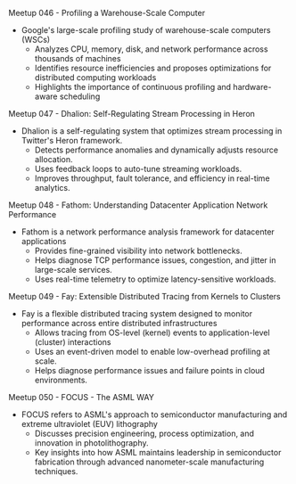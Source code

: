 Meetup 046 - Profiling a Warehouse-Scale Computer
- Google's large-scale profiling study of warehouse-scale computers (WSCs)
	- Analyzes CPU, memory, disk, and network performance across thousands of machines
	- Identifies resource inefficiencies and proposes optimizations for distributed computing workloads
	- Highlights the importance of continuous profiling and hardware-aware scheduling

Meetup 047 - Dhalion: Self-Regulating Stream Processing in Heron
- Dhalion is a self-regulating system that optimizes stream processing in Twitter's Heron framework.  
	- Detects performance anomalies and dynamically adjusts resource allocation.  
	- Uses feedback loops to auto-tune streaming workloads.  
	- Improves throughput, fault tolerance, and efficiency in real-time analytics.  

Meetup 048 - Fathom: Understanding Datacenter Application Network Performance
- Fathom is a network performance analysis framework for datacenter applications
	- Provides fine-grained visibility into network bottlenecks.  
	- Helps diagnose TCP performance issues, congestion, and jitter in large-scale services.  
	- Uses real-time telemetry to optimize latency-sensitive workloads.  

Meetup 049 - Fay: Extensible Distributed Tracing from Kernels to Clusters
- Fay is a flexible distributed tracing system designed to monitor performance across entire distributed infrastructures
	- Allows tracing from OS-level (kernel) events to application-level (cluster) interactions
	- Uses an event-driven model to enable low-overhead profiling at scale.  
	- Helps diagnose performance issues and failure points in cloud environments.  

Meetup 050 - FOCUS - The ASML WAY
- FOCUS refers to ASML's approach to semiconductor manufacturing and extreme ultraviolet (EUV) lithography
	- Discusses precision engineering, process optimization, and innovation in photolithography.  
	- Key insights into how ASML maintains leadership in semiconductor fabrication through advanced nanometer-scale manufacturing techniques.  


